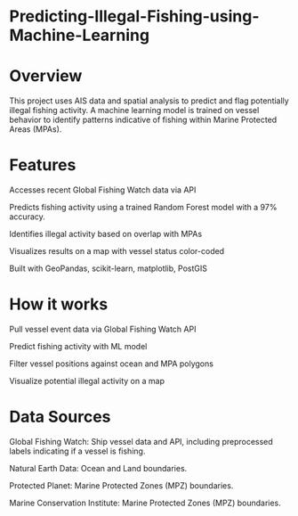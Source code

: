 # Predicting-Illegal-Fishing-using-Machine-Learning

# Overview 
This project uses AIS data and spatial analysis to predict and flag potentially illegal fishing activity. A machine learning model is trained on vessel behavior to identify patterns indicative of fishing within Marine Protected Areas (MPAs).

# Features 

Accesses recent Global Fishing Watch data via API

Predicts fishing activity using a trained Random Forest model with a 97% accuracy. 

Identifies illegal activity based on overlap with MPAs

Visualizes results on a map with vessel status color-coded

Built with GeoPandas, scikit-learn, matplotlib, PostGIS


# How it works 

Pull vessel event data via Global Fishing Watch API

Predict fishing activity with ML model

Filter vessel positions against ocean and MPA polygons

Visualize potential illegal activity on a map

# Data Sources
Global Fishing Watch: Ship vessel data and API, including preprocessed labels indicating if a vessel is fishing.

Natural Earth Data: Ocean and Land boundaries.

Protected Planet: Marine Protected Zones (MPZ) boundaries.

Marine Conservation Institute: Marine Protected Zones (MPZ) boundaries.
